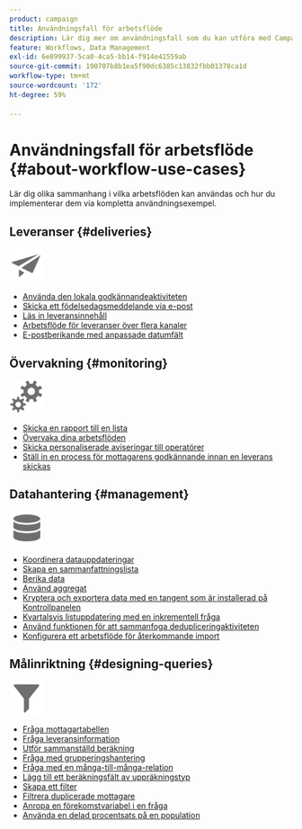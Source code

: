 ```yaml
---
product: campaign
title: Användningsfall för arbetsflöde
description: Lär dig mer om användningsfall som du kan utföra med Campaign-arbetsflöden
feature: Workflows, Data Management
exl-id: 6e899937-5ca0-4ca5-bb14-f914e41559ab
source-git-commit: 190707b8b1ea5f90dc6385c13832fbb01378ca1d
workflow-type: tm+mt
source-wordcount: '172'
ht-degree: 59%

---
```


# Användningsfall för arbetsflöde {#about-workflow-use-cases}

Lär dig olika sammanhang i vilka arbetsflöden kan användas och hur du implementerar dem via kompletta användningsexempel.

## Leveranser {#deliveries}

<img src="assets/do-not-localize/icon_send.svg" width="60px">

* [Använda den lokala godkännandeaktiviteten](local-approval-activity.md)
* [Skicka ett födelsedagsmeddelande via e-post](send-a-birthday-email.md)
* [Läs in leveransinnehåll](load-delivery-content.md)
* [Arbetsflöde för leveranser över flera kanaler](cross-channel-delivery-workflow.md)
* [E-postberikande med anpassade datumfält](email-enrichment-with-custom-date-fields.md)

## Övervakning {#monitoring}

<img src="assets/do-not-localize/icon_monitoring.svg" width="60px">

* [Skicka en rapport till en lista](send-a-report-to-a-list.md)
* [Övervaka dina arbetsflöden](workflow-supervision.md)
* [Skicka personaliserade aviseringar till operatörer](send-alerts-to-operators.md)
* [Ställ in en process för mottagarens godkännande innan en leverans skickas](local-approval-activity.md)

## Datahantering {#management}

<img src="assets/do-not-localize/icon_manage.svg" width="60px">

* [Koordinera datauppdateringar](coordinate-data-updates.md)
* [Skapa en sammanfattningslista](create-a-summary-list.md)
* [Berika data](enrich-data.md)
* [Använd aggregat](using-aggregates.md)
* [Kryptera och exportera data med en tangent som är installerad på Kontrollpanelen](use-workflow-data.md#use-case-gpg-encrypt)
* [Kvartalsvis listuppdatering med en inkrementell fråga](quarterly-list-update.md)
* [Använd funktionen för att sammanfoga dedupliceringaktiviteten](deduplication-merge.md)
* [Konfigurera ett arbetsflöde för återkommande import](recurring-import-workflow.md)

## Målinriktning {#designing-queries}

<img src="assets/do-not-localize/icon_filter.svg" width="60px">

* [Fråga mottagartabellen](querying-recipient-table.md)
* [Fråga leveransinformation](query-delivery-info.md)
* [Utför sammanställd beräkning](compute-aggregates.md)
* [Fråga med grupperingshantering](query-grouping-management.md)
* [Fråga med en många-till-många-relation](query-many-to-many-relationship.md)
* [Lägg till ett beräkningsfält av uppräkningstyp](adding-enumeration-type-calculated-field.md)
* [Skapa ett filter](create-a-filter.md)
* [Filtrera duplicerade mottagare](filter-duplicated-recipients.md)
* [Anropa en förekomstvariabel i en fråga](javascript-scripts-and-templates.md#calling-an-instance-variable-in-a-query)
* [Använda en delad procentsats på en population](javascript-scripts-and-templates.md#example)
